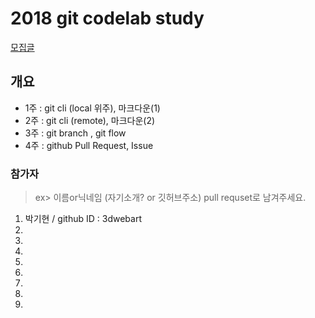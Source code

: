 # 2018 git codelab study

[모집글](./wanted.md)

## 개요

- 1주 : git cli (local 위주), 마크다운(1)
- 2주 : git cli (remote), 마크다운(2)
- 3주 : git branch , git flow
- 4주 : github Pull Request, Issue

### 참가자
> ex> 이름or닉네임 (자기소개? or 깃허브주소) pull requset로 남겨주세요.

1. 박기현 / github ID : 3dwebart
2.
3.
4.
5.
6.
7.
8.
9.
